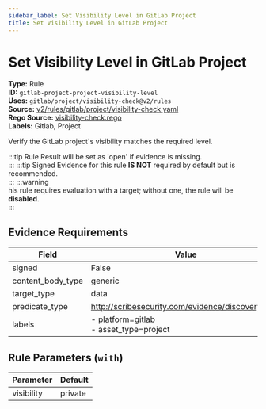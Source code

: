 ```yaml
---
sidebar_label: Set Visibility Level in GitLab Project
title: Set Visibility Level in GitLab Project
---  
```

# Set Visibility Level in GitLab Project  
**Type:** Rule  
**ID:** `gitlab-project-project-visibility-level`  
**Uses:** `gitlab/project/visibility-check@v2/rules`  
**Source:** [v2/rules/gitlab/project/visibility-check.yaml](https://github.com/scribe-public/sample-policies/v2/rules/gitlab/project/visibility-check.yaml)  
**Rego Source:** [visibility-check.rego](https://github.com/scribe-public/sample-policies/v2/rules/gitlab/project/visibility-check.rego)  
**Labels:** Gitlab, Project  

Verify the GitLab project's visibility matches the required level.

:::tip 
Rule Result will be set as 'open' if evidence is missing.  
::: 
:::tip 
Signed Evidence for this rule **IS NOT** required by default but is recommended.  
::: 
:::warning  
his rule requires evaluation with a target; without one, the rule will be **disabled**.  
::: 

## Evidence Requirements  
| Field | Value |
|-------|-------|
| signed | False |
| content_body_type | generic |
| target_type | data |
| predicate_type | http://scribesecurity.com/evidence/discovery/v0.1 |
| labels | - platform=gitlab<br/>- asset_type=project |

## Rule Parameters (`with`)  
| Parameter | Default |
|-----------|---------|
| visibility | private |
